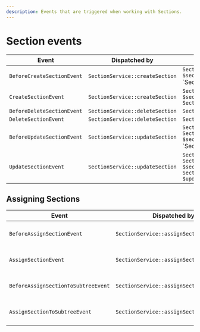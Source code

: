 ```yaml
---
description: Events that are triggered when working with Sections.
---
```


# Section events

| Event | Dispatched by | Properties |
|---|---|---|
|`BeforeCreateSectionEvent`|`SectionService::createSection`|`SectionCreateStruct $sectionCreateStruct`</br>`Section|null $section`|
|`CreateSectionEvent`|`SectionService::createSection`|`SectionCreateStruct $sectionCreateStruct`</br>`Section $section`|
|`BeforeDeleteSectionEvent`|`SectionService::deleteSection`|`Section $section`|
|`DeleteSectionEvent`|`SectionService::deleteSection`|`Section $section`|
|`BeforeUpdateSectionEvent`|`SectionService::updateSection`|`Section $section`</br>`SectionUpdateStruct $sectionUpdateStruct`</br>`Section|null $updatedSection`|
|`UpdateSectionEvent`|`SectionService::updateSection`|`Section $section`</br>`SectionUpdateStruct $sectionUpdateStruct`</br>`Section $updatedSection`|

## Assigning Sections

| Event | Dispatched by | Properties |
|---|---|---|
|`BeforeAssignSectionEvent`|`SectionService::assignSection`|`ContentInfo $contentInfo`</br>`Section $section`|
|`AssignSectionEvent`|`SectionService::assignSection`|`ContentInfo $contentInfo`</br>`Section $section`|
|`BeforeAssignSectionToSubtreeEvent`|`SectionService::assignSectionToSubtree`|`Location $location`</br>`Section $section`|
|`AssignSectionToSubtreeEvent`|`SectionService::assignSectionToSubtree`|`Location $location`</br>`Section $section`|
